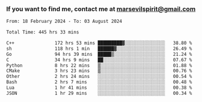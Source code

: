 ### If you want to find me, contact me at marsevilspirit@gmail.com

<!--
**marsevilspirit/marsevilspirit** is a ✨ _special_ ✨ repository because its `README.md` (this file) appears on your GitHub profile.

Here are some ideas to get you started:

- 🔭 I’m currently working on ...
- 🌱 I’m currently learning ...
- 👯 I’m looking to collaborate on ...
- 🤔 I’m looking for help with ...
- 💬 Ask me about ...
- 📫 How to reach me: ...
- 😄 Pronouns: ...
- ⚡ Fun fact: ...
-->
<!--START_SECTION:waka-->

```txt
From: 18 February 2024 - To: 03 August 2024

Total Time: 445 hrs 33 mins

C++               172 hrs 53 mins █████████▓░░░░░░░░░░░░░░░   38.80 %
sh                118 hrs 1 min   ██████▓░░░░░░░░░░░░░░░░░░   26.49 %
Go                94 hrs 39 mins  █████▒░░░░░░░░░░░░░░░░░░░   21.24 %
C                 34 hrs 9 mins   ██░░░░░░░░░░░░░░░░░░░░░░░   07.67 %
Python            8 hrs 22 mins   ▒░░░░░░░░░░░░░░░░░░░░░░░░   01.88 %
CMake             3 hrs 23 mins   ▒░░░░░░░░░░░░░░░░░░░░░░░░   00.76 %
Other             2 hrs 24 mins   ░░░░░░░░░░░░░░░░░░░░░░░░░   00.54 %
Bash              2 hrs 7 mins    ░░░░░░░░░░░░░░░░░░░░░░░░░   00.48 %
Lua               1 hr 41 mins    ░░░░░░░░░░░░░░░░░░░░░░░░░   00.38 %
JSON              1 hr 29 mins    ░░░░░░░░░░░░░░░░░░░░░░░░░   00.34 %
```

<!--END_SECTION:waka-->
